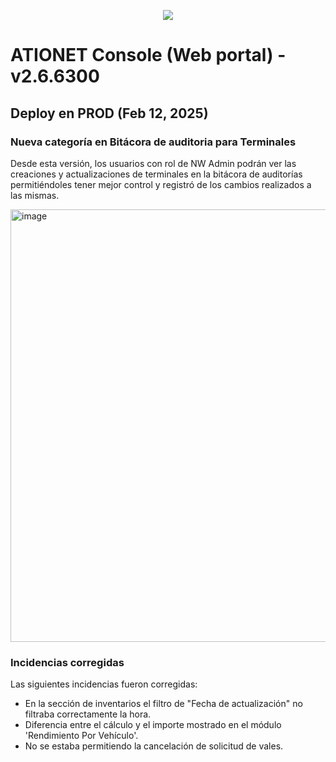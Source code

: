 <p align="center">
  <img src="https://github.com/Ationet/ationetdocs/raw/master/Content/Images/ATIOnetLogo_250x70.png" />
</p>

# ATIONET Console (Web portal) - v2.6.6300

## Deploy en PROD (Feb 12, 2025)

### Nueva categoría en Bitácora de auditoria para Terminales
Desde esta versión, los usuarios con rol de NW Admin podrán ver las creaciones y actualizaciones de terminales en la bitácora de auditorías permitiéndoles tener mejor control y registró de los cambios realizados a las mismas.

<img width="692" alt="image" src="https://github.com/user-attachments/assets/168940a2-b722-48da-ab95-dfbd91c83e07" />



### Incidencias corregidas
Las siguientes incidencias fueron corregidas:
  - En la sección de inventarios el filtro de "Fecha de actualización" no filtraba correctamente la hora.
  - Diferencia entre el cálculo y el importe mostrado en el módulo 'Rendimiento Por Vehículo'.
  - No se estaba permitiendo la cancelación de solicitud de vales.
    
